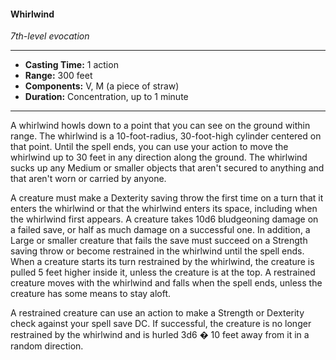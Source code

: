 #### Whirlwind
*7th-level evocation*
___
- **Casting Time:** 1 action
- **Range:** 300 feet
- **Components:** V, M (a piece of straw)
- **Duration:** Concentration, up to 1 minute
___
A whirlwind howls down to a point that you can see on the ground within range. The whirlwind is a 10-foot-radius, 30-foot-high cylinder centered on that point. Until the spell ends, you can use your action to move the whirlwind up to 30 feet in any direction along the ground. The whirlwind sucks up any Medium or smaller objects that aren't secured to anything and that aren't worn or carried by anyone.

A creature must make a Dexterity saving throw the first time on a turn that it enters the whirlwind or that the whirlwind enters its space, including when the whirlwind first appears. A creature takes 10d6 bludgeoning damage on a failed save, or half as much damage on a successful one. In addition, a Large or smaller creature that fails the save must succeed on a Strength saving throw or become restrained in the whirlwind until the spell ends. When a creature starts its turn restrained by the whirlwind, the creature is pulled 5 feet higher inside it, unless the creature is at the top. A restrained creature moves with the whirlwind and falls when the spell ends, unless the creature has some means to stay aloft.

A restrained creature can use an action to make a Strength or Dexterity check against your spell save DC. If successful, the creature is no longer restrained by the whirlwind and is hurled 3d6 � 10 feet away from it in a random direction.